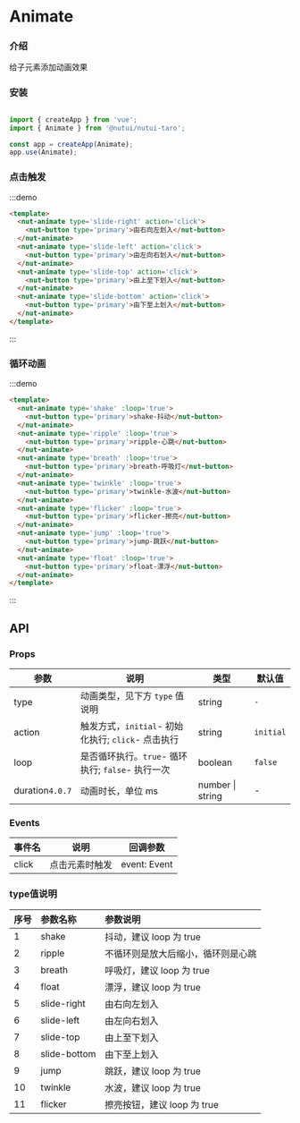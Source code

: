 # Animate

### 介绍

给子元素添加动画效果

### 安装

```javascript

import { createApp } from 'vue';
import { Animate } from '@nutui/nutui-taro';

const app = createApp(Animate);
app.use(Animate);
```

### 点击触发

:::demo

```html
<template>
  <nut-animate type='slide-right' action='click'>
    <nut-button type='primary'>由右向左划入</nut-button>
  </nut-animate>
  <nut-animate type='slide-left' action='click'>
    <nut-button type='primary'>由左向右划入</nut-button>
  </nut-animate>
  <nut-animate type='slide-top' action='click'>
    <nut-button type='primary'>由上至下划入</nut-button>
  </nut-animate>
  <nut-animate type='slide-bottom' action='click'>
    <nut-button type='primary'>由下至上划入</nut-button>
  </nut-animate>
</template>
```

:::



### 循环动画

:::demo

```html
<template>
  <nut-animate type='shake' :loop='true'>
    <nut-button type='primary'>shake-抖动</nut-button>
  </nut-animate>
  <nut-animate type='ripple' :loop='true'>
    <nut-button type='primary'>ripple-心跳</nut-button>
  </nut-animate>
  <nut-animate type='breath' :loop='true'>
    <nut-button type='primary'>breath-呼吸灯</nut-button>
  </nut-animate>
  <nut-animate type='twinkle' :loop='true'>
    <nut-button type='primary'>twinkle-水波</nut-button>
  </nut-animate>
  <nut-animate type='flicker' :loop='true'>
    <nut-button type='primary'>flicker-擦亮</nut-button>
  </nut-animate>
  <nut-animate type='jump' :loop='true'>
    <nut-button type='primary'>jump-跳跃</nut-button>
  </nut-animate>
  <nut-animate type='float' :loop='true'>
    <nut-button type='primary'>float-漂浮</nut-button>
  </nut-animate>
</template>
```

:::

## API

### Props

| 参数         | 说明                             | 类型   | 默认值           |
|--------------|----------------------------------|--------|------------------|
| type         | 动画类型，见下方 `type` 值说明               | string | `-`               |
| action         | 触发方式，`initial`- 初始化执行;  `click`- 点击执行              | string | `initial`             |
| loop         | 是否循环执行。`true`- 循环执行; `false`- 执行一次              | boolean | `false`               |
| duration`4.0.7` | 动画时长，单位 ms | number \| string | - |

### Events

| 事件名 | 说明           | 回调参数     |
|--------|----------------|--------------|
| click  | 点击元素时触发 | event: Event |

### type值说明

|    序号  |    参数名称     |      参数说明     |
|:-------|:------- | :----------|
| 1|   shake  | 抖动，建议 loop 为 true
| 2 |   ripple  | 不循环则是放大后缩小，循环则是心跳
|3 |   breath  | 呼吸灯，建议 loop 为 true
|4 |   float  | 漂浮，建议 loop 为 true
|5|   slide-right  | 由右向左划入
|6 |   slide-left  | 由左向右划入
|7|   slide-top  | 由上至下划入
| 8 |   slide-bottom  | 由下至上划入
|9 |   jump  | 跳跃，建议 loop 为 true
|10 |   twinkle  | 水波，建议 loop 为 true
|11 |   flicker  | 擦亮按钮，建议 loop 为 true